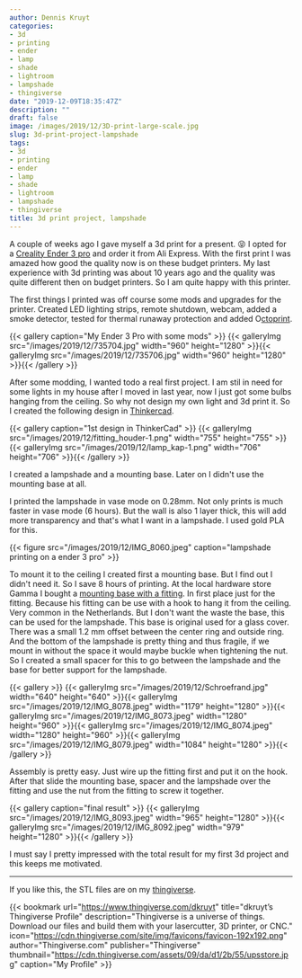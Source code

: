 ```yaml
---
author: Dennis Kruyt
categories:
- 3d
- printing
- ender
- lamp
- shade
- lightroom
- lampshade
- thingiverse
date: "2019-12-09T18:35:47Z"
description: ""
draft: false
image: /images/2019/12/3D-print-large-scale.jpg
slug: 3d-print-project-lampshade
tags:
- 3d
- printing
- ender
- lamp
- shade
- lightroom
- lampshade
- thingiverse
title: 3d print project, lampshade
---
```



A couple of weeks ago I gave myself a 3d print for a present. 😝 I opted for a [Creality Ender 3 pro](https://www.creality3dofficial.com/products/creality-ender-3-pro-3d-printer) and order it from Ali Express. With the first print I was amazed how good the quality now is on these budget printers. My last experience with 3d printing was about 10 years ago and the quality was quite different then on budget printers. So I am quite happy with this printer.

The first things I printed was off course some mods and upgrades for the printer. Created LED lighting strips, remote shutdown, webcam, added a smoke detector, tested for thermal runaway protection and added O[ctoprint](https://octoprint.org/).

{{< gallery caption="My Ender 3 Pro with some mods" >}}
{{< galleryImg  src="/images/2019/12/735704.jpg" width="960" height="1280" >}}{{< galleryImg  src="/images/2019/12/735706.jpg" width="960" height="1280" >}}{{< /gallery >}}

After some modding, I wanted todo a real first project. I am stil in need for some lights in my house after I moved in last year, now I just got some bulbs hanging from the ceiling. So why not design my own light and 3d print it. So I created the following design in [Thinkercad](https://www.tinkercad.com/).

{{< gallery caption="1st design in ThinkerCad" >}}
{{< galleryImg  src="/images/2019/12/fitting_houder-1.png" width="755" height="755" >}}{{< galleryImg  src="/images/2019/12/lamp_kap-1.png" width="706" height="706" >}}{{< /gallery >}}

I created a lampshade and a mounting base. Later on I didn't use the mounting base at all.

I printed the lampshade in vase mode on 0.28mm. Not only prints is much faster in vase mode (6 hours). But the wall is also 1 layer thick, this will add more transparency and that's what I want in a lampshade. I used gold PLA for this.

{{< figure src="/images/2019/12/IMG_8060.jpeg" caption="lampshade printing on a ender 3 pro" >}}

To mount it to the ceiling I created first a mounting base. But I find out I didn't need it. So I save 8 hours of printing. At the local hardware store Gamma I bought a [mounting base with a fitting](https://www.gamma.nl/assortiment/schroefrand-creme/p/B210965). In first place just for the fitting. Because his fitting can be use with a hook to hang it from the ceiling. Very common in the Netherlands. But I don't want the waste the base, this can be used for the lampshade. This base is original used for a glass cover. There was a small 1.2 mm offset between the center ring and outside ring. And the bottom of the lampshade is pretty thing and thus fragile, if we mount in without the space it would maybe buckle when tightening the nut. So I created a small spacer for this to go between the lampshade and the base for better support for the lampshade.

{{< gallery >}}
{{< galleryImg  src="/images/2019/12/Schroefrand.jpg" width="640" height="640" >}}{{< galleryImg  src="/images/2019/12/IMG_8078.jpeg" width="1179" height="1280" >}}{{< galleryImg  src="/images/2019/12/IMG_8073.jpeg" width="1280" height="960" >}}{{< galleryImg  src="/images/2019/12/IMG_8074.jpeg" width="1280" height="960" >}}{{< galleryImg  src="/images/2019/12/IMG_8079.jpeg" width="1084" height="1280" >}}{{< /gallery >}}

Assembly is pretty easy. Just wire up the fitting first and put it on the hook. After that slide the mounting base, spacer and the lampshade over the fitting and use the nut from the fitting to screw it together.

{{< gallery caption="final result" >}}
{{< galleryImg  src="/images/2019/12/IMG_8093.jpeg" width="965" height="1280" >}}{{< galleryImg  src="/images/2019/12/IMG_8092.jpeg" width="979" height="1280" >}}{{< /gallery >}}

I must say I pretty impressed with the total result for my first 3d project and this keeps me motivated.

---

If you like this, the STL files are on my [thingiverse](https://www.thingiverse.com/thing:4034587).

{{< bookmark url="https://www.thingiverse.com/dkruyt" title="dkruyt’s Thingiverse Profile" description="Thingiverse is a universe of things. Download our files and build them with your lasercutter, 3D printer, or CNC." icon="https://cdn.thingiverse.com/site/img/favicons/favicon-192x192.png" author="Thingiverse.com" publisher="Thingiverse" thumbnail="https://cdn.thingiverse.com/assets/09/da/d1/2b/55/upsstore.jpg" caption="My Profile" >}}



